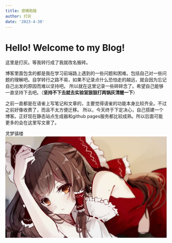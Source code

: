 ```yaml
---
title: 提桶跑路
author: 打灰
date: '2023-4-30'
---
```


# Hello! Welcome to my Blog!

这里是打灰。等我转行成了我就改名搬砖。

博客里面包含的都是我在学习前端路上遇到的一些问题和困难。包括自己对一些问题的理解吧。自学转行之路不易，如果不记录点什么恐怕走的越远，就会因为忘记自己出发的原因而难以坚持吧。
所以就在这里记录一些碎碎念了。希望自己能够一直坚持下去吧。（**坚持不下去就去实验室狠狠打两锅灰清醒一下**）


之前一直都是在语雀上写笔记和文章的，主要觉得语雀的功能本身比较齐全。不过之前好像收费了，而且不太方便迁移。
所以，今天终于下定决心，自己搭建一个博客。正好现在静态站点生成器和github pages服务都比较成熟。所以后面可能更多的会在这里写文章了。


灵梦镇楼
![我永远喜欢博丽灵梦](./assets/lm.png)
